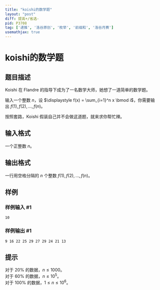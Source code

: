 ```yaml
---
title: "koishi的数学题"
layout: "post"
diff: 提高+/省选-
pid: P3708
tag: ['递推', '洛谷原创', '枚举', '前缀和', '洛谷月赛']
usemathjax: true
---
```


# koishi的数学题
## 题目描述

Koishi 在 Flandre 的指导下成为了一名数学大师，她想了一道简单的数学题。

输入一个整数 $n$，设 $\displaystyle f(x) = \sum_{i=1}^n x \bmod i$，你需要输出 $f(1), f(2), \ldots , f(n)$。

按照套路，Koishi 假装自己并不会做这道题，就来求你帮忙辣。
## 输入格式

一个正整数 $n$。

## 输出格式

一行用空格分隔的 $n$ 个整数 $f(1), f(2), \ldots , f(n)$。

## 样例

### 样例输入 #1
```
10

```
### 样例输出 #1
```
9 16 22 25 29 27 29 24 21 13

```
## 提示

对于 $20\%$ 的数据，$n \le 1000$。  
对于 $60\%$ 的数据，$n \le 10^5$。  
对于 $100\%$ 的数据，$1 \le n \le 10^6$。

